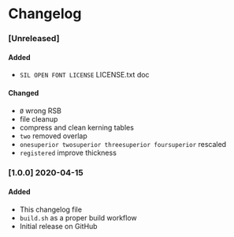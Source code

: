 # Changelog

### [Unreleased]
#### Added
- ```SIL OPEN FONT LICENSE``` LICENSE.txt doc

#### Changed
- ```Ø``` wrong RSB
- file cleanup
- compress and clean kerning tables
- ```two``` removed overlap
- ```onesuperior twosuperior threesuperior foursuperior``` rescaled
- ```registered``` improve thickness

### [1.0.0] 2020-04-15
#### Added
- This changelog file
- ```build.sh``` as a proper build workflow
- Initial release on GitHub
